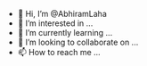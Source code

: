 - 👋 Hi, I’m @AbhiramLaha
- 👀 I’m interested in ...
- 🌱 I’m currently learning ...
- 💞️ I’m looking to collaborate on ...
- 📫 How to reach me ...

<!---
AbhiramLaha/AbhiramLaha is a ✨ special ✨ repository because its `README.md` (this file) appears on your GitHub profile.
You can click the Preview link to take a look at your changes.
--->
